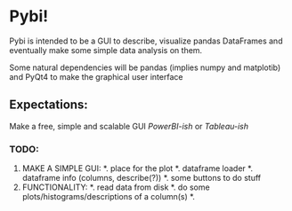 # Pybi! 


Pybi is intended to be a GUI to describe, visualize pandas DataFrames and eventually make some simple data analysis on them.

Some natural dependencies will be pandas (implies numpy and matplotib) and PyQt4 to make the graphical user interface

## Expectations:

Make a free, simple and scalable GUI *PowerBI-ish* or *Tableau-ish* 

### TODO:
1. MAKE A SIMPLE GUI:
*. place for the plot
*. dataframe loader
*. dataframe info (columns, describe(?)) 
*. some buttons to do stuff
2. FUNCTIONALITY:
*. read data from disk
*. do some plots/histograms/descriptions of a column(s)
*. 
